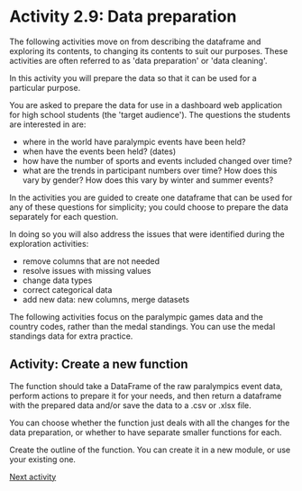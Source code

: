 # Activity 2.9: Data preparation

The following activities move on from describing the dataframe and exploring its contents, to changing its contents to
suit our purposes. These activities are often referred to as 'data preparation' or 'data cleaning'.

In this activity you will prepare the data so that it can be used for a particular purpose.

You are asked to prepare the data for use in a dashboard web application for high school students (the 'target
audience'). The questions the students are interested in are:

- where in the world have paralympic events have been held?
- when have the events been held? (dates)
- how have the number of sports and events included changed over time?
- what are the trends in participant numbers over time? How does this vary by gender? How does this vary by winter and
  summer events?

In the activities you are guided to create one dataframe that can be used for any of these questions for simplicity; you
could choose to prepare the data separately for each question.

In doing so you will also address the issues that were identified during the exploration activities:

- remove columns that are not needed
- resolve issues with missing values
- change data types
- correct categorical data
- add new data: new columns, merge datasets

The following activities focus on the paralympic games data and the country codes, rather than the medal standings. You
can use the medal standings data for extra practice.

## Activity: Create a new function

The function should take a DataFrame of the raw paralympics event data, perform actions to prepare it for your needs,
and then return a dataframe with the prepared data and/or save the data to a .csv or .xlsx file.

You can choose whether the function just deals with all the changes for the data preparation, or whether to have
separate smaller functions for each.

Create the outline of the function. You can create it in a new module, or use your existing one.

[Next activity](2-11-removing-columns.md)